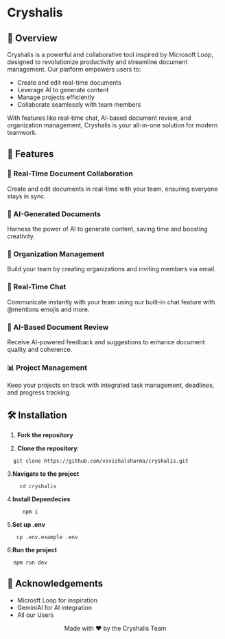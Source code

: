 # Cryshalis


## 🌟 Overview

Cryshalis is a powerful and collaborative tool inspired by Microsoft Loop, designed to revolutionize productivity and streamline document management. Our platform empowers users to:

- Create and edit real-time documents
- Leverage AI to generate content
- Manage projects efficiently
- Collaborate seamlessly with team members

With features like real-time chat, AI-based document review, and organization management, Cryshalis is your all-in-one solution for modern teamwork.

## 🚀 Features

### 📝 Real-Time Document Collaboration
Create and edit documents in real-time with your team, ensuring everyone stays in sync.

### 🤖 AI-Generated Documents
Harness the power of AI to generate content, saving time and boosting creativity.

### 👥 Organization Management
Build your team by creating organizations and inviting members via email.

### 💬 Real-Time Chat
Communicate instantly with your team using our built-in chat feature with @mentions emojis and more.

### 🧠 AI-Based Document Review
Receive AI-powered feedback and suggestions to enhance document quality and coherence.

### 📊 Project Management
Keep your projects on track with integrated task management, deadlines, and progress tracking.

## 🛠️ Installation
1. **Fork the repository**
   
2. **Clone the repository**:
 ```
   git clone https://github.com/vsvishalsharma/cryshalis.git
```
3.**Navigate to the project**
```
    cd cryshalis
```
4.**Install Dependecies**
```
     npm i
```
5.**Set up .env**
```
   cp .env.example .env
```
6.**Run the project**
```
  npm run dev     
```

## 🙏 Acknowledgements
- Microsft Loop for inspiration
- GeminiAI for AI integration
- All our Users




<p align="center">Made with ❤️ by the Cryshalis Team</p>
